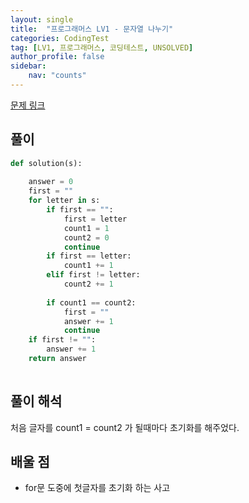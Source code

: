 ```yaml
---
layout: single
title:  "프로그래머스 LV1 - 문자열 나누기"
categories: CodingTest
tag: [LV1, 프로그래머스, 코딩테스트, UNSOLVED]
author_profile: false
sidebar: 
    nav: "counts"
---
```


[문제 링크](https://school.programmers.co.kr/learn/courses/30/lessons/140108)

## 풀이
```python
def solution(s):
    
    answer = 0
    first = ""
    for letter in s:
        if first == "":
            first = letter
            count1 = 1
            count2 = 0
            continue
        if first == letter:
            count1 += 1
        elif first != letter:
            count2 += 1
            
        if count1 == count2:
            first = ""
            answer += 1
            continue
    if first != "":
        answer += 1
    return answer
            
```

## 풀이 해석
처음 글자를 count1 = count2 가 될때마다 초기화를 해주었다.

## 배울 점
- for문 도중에 첫글자를 초기화 하는 사고